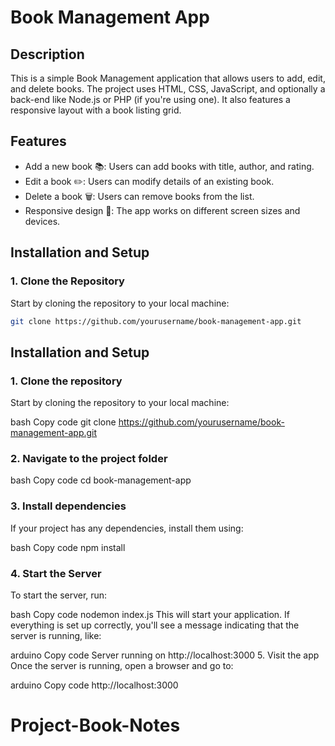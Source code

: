 # Book Management App

## Description

This is a simple Book Management application that allows users to add, edit, and delete books. The project uses HTML, CSS, JavaScript, and optionally a back-end like Node.js or PHP (if you're using one). It also features a responsive layout with a book listing grid.

## Features

- Add a new book 📚: Users can add books with title, author, and rating.
- Edit a book ✏️: Users can modify details of an existing book.
- Delete a book 🗑️: Users can remove books from the list.
- Responsive design 👀: The app works on different screen sizes and devices.

## Installation and Setup

### 1. Clone the Repository

Start by cloning the repository to your local machine:

```bash
git clone https://github.com/yourusername/book-management-app.git
```

## Installation and Setup

### 1. Clone the repository

Start by cloning the repository to your local machine:

bash
Copy code
git clone https://github.com/yourusername/book-management-app.git

### 2. Navigate to the project folder

bash
Copy code
cd book-management-app

### 3. Install dependencies

If your project has any dependencies, install them using:

bash
Copy code
npm install

### 4. Start the Server

To start the server, run:

bash
Copy code
nodemon index.js
This will start your application. If everything is set up correctly, you'll see a message indicating that the server is running, like:

arduino
Copy code
Server running on http://localhost:3000 5. Visit the app
Once the server is running, open a browser and go to:

arduino
Copy code
http://localhost:3000
# Project-Book-Notes

